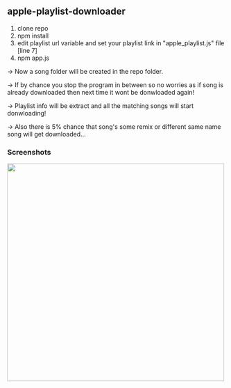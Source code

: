 ## apple-playlist-downloader

1. clone repo
2. npm install
3. edit playlist url variable and set your playlist link in "apple_playlist.js" file [line 7]
4. npm app.js


-> Now a song folder will be created in the repo folder.

-> If by chance you stop the program in between so no worries as if song is already downloaded then next time it wont be donwloaded again!

-> Playlist info will be extract and all the matching songs will start donwloading!

-> Also there is 5% chance that song's some remix or different same name song will get downloaded...

### Screenshots
<img src = "https://i.ibb.co/jGkBFN6/aaaa.png" width="500"/>
